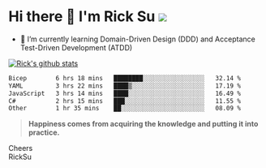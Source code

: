 # Hi there 👋 I'm Rick Su ![](https://komarev.com/ghpvc/?username=ricksu978)
<!--
**ricksu978/ricksu978** is a ✨ _special_ ✨ repository because its `README.md` (this file) appears on your GitHub profile.

Here are some ideas to get you started:

- 🔭 I’m currently working on ...
-->
- 🌱 I’m currently learning Domain-Driven Design (DDD) and Acceptance Test-Driven Development (ATDD)
<!--
- 👯 I’m looking to collaborate on ...
- 🤔 I’m looking for help with ...
- 💬 Ask me about ...
- 📫 How to reach me: ...
- 😄 Pronouns: ...
- ⚡ Fun fact: ...
-->
[![Rick's github stats](https://github-readme-stats.vercel.app/api?username=ricksu978&theme=dark)](https://github.com/ricksu978/ricksu978)

<!--START_SECTION:waka-->

```txt
Bicep        6 hrs 18 mins   ████████░░░░░░░░░░░░░░░░░   32.14 %
YAML         3 hrs 22 mins   ████▒░░░░░░░░░░░░░░░░░░░░   17.19 %
JavaScript   3 hrs 14 mins   ████░░░░░░░░░░░░░░░░░░░░░   16.49 %
C#           2 hrs 15 mins   ███░░░░░░░░░░░░░░░░░░░░░░   11.55 %
Other        1 hr 35 mins    ██░░░░░░░░░░░░░░░░░░░░░░░   08.09 %
```

<!--END_SECTION:waka-->

> **Happiness comes from acquiring the knowledge and putting it into practice.**

Cheers  
RickSu 
